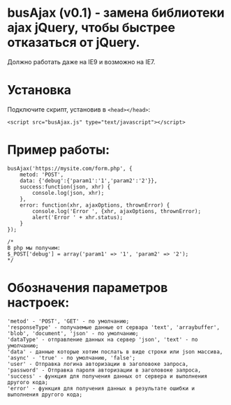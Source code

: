 # busAjax (v0.1) - замена библиотеки ajax jQuery, чтобы быстрее отказаться от jQuery.
Должно работать даже на IE9 и возможно на IE7.

# Установка
Подключите скрипт, установив в ```<head></head>```:
```
<script src="busAjax.js" type="text/javascript"></script>
```

# Пример работы:
```
busAjax('https://mysite.com/form.php', {
	metod: 'POST',
	data: {'debug':{'param1':'1','param2':'2'}},
	success:function(json, xhr) {
		console.log(json, xhr);
	},
	error: function(xhr, ajaxOptions, thrownError) {
		console.log('Error ', {xhr, ajaxOptions, thrownError);
		alert('Error ' + xhr.status);
	}
});

/*
В php мы получим:
$_POST['debug'] = array('param1' => '1', 'param2' => '2');
*/
```

# Обозначения параметров настроек:
	'metod' - 'POST', 'GET' - по умолчанию;
	'responseType' - получаемые данные от сервара 'text', 'arraybuffer', 'blob', 'document', 'json' - по умолчанию;
	'dataType' - отправление данных на сервер 'json', 'text' - по умолчанию;
	'data' - данные которые хотим послать в виде строки или json массива,
	'async' - 'true' - по умолчанию, 'false';
	'user' - Отправка логина авторизации в заголовоке запроса,
	'password' - Отправка пароля авторизации в заголовоке запроса,
 	'success' - функция для получения данных от сервера и выполнения другого кода;
 	'error' - функция для получения данных в результате ошибки и выполнения другого кода;
